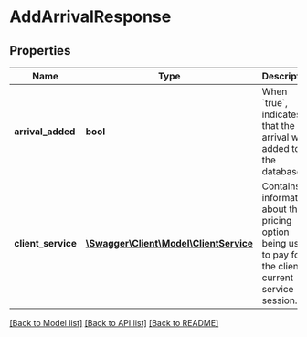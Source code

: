 # AddArrivalResponse

## Properties
Name | Type | Description | Notes
------------ | ------------- | ------------- | -------------
**arrival_added** | **bool** | When &#x60;true&#x60;, indicates that the arrival was added to the database. | [optional] 
**client_service** | [**\Swagger\Client\Model\ClientService**](ClientService.md) | Contains information about the pricing option being used to pay for the client’s current service session. | [optional] 

[[Back to Model list]](../README.md#documentation-for-models) [[Back to API list]](../README.md#documentation-for-api-endpoints) [[Back to README]](../README.md)


